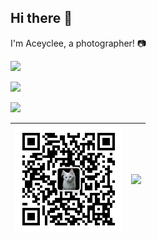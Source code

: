 ## Hi there 👋

I'm Aceyclee, a photographer! 📷

[![](https://img.shields.io/badge/dynamic/json?labelColor=cee6fc&color=0084FF&label=%E7%9F%A5%E4%B9%8E&query=%24.data.totalSubs&suffix=%20%E5%85%B3%E6%B3%A8%E8%80%85&url=https%3A%2F%2Fapi.spencerwoo.com%2Fsubstats%2F%3Fsource%3Dzhihu%26queryKey%3Daceyclee&logo=zhihu&style=for-the-badge)](https://www.zhihu.com/people/Aceyclee)

[![](https://img.shields.io/badge/dynamic/json?labelColor=E6162D&color=e26371&label=%E5%BE%AE%E5%8D%9A&query=%24.data.totalSubs&suffix=%20%E7%B2%89%E4%B8%9D&url=https%3A%2F%2Fapi.spencerwoo.com%2Fsubstats%2F%3Fsource%3Dweibo%26queryKey%3D2162872912&logo=sinaweibo&style=for-the-badge)](https://weibo.com/u/2162872912)

[![](https://img.shields.io/badge/dynamic/json?labelColor=bedce6&color=00A1D6&label=%E5%93%94%E5%93%A9%E5%93%94%E5%93%A9&query=%24.data.totalSubs&suffix=%20%E7%B2%89%E4%B8%9D&url=https%3A%2F%2Fapi.spencerwoo.com%2Fsubstats%2F%3Fsource%3Dbilibili%26queryKey%3D39197558&logo=bilibili&style=for-the-badge)](https://space.bilibili.com/39197558)

|<img src="https://github.com/Aceyclee/Aceyclee/blob/master/qrcode.jpg" height="172" width="172px"/>|<img src="https://github-readme-stats.vercel.app/api?username=Aceyclee&show_icons=true&heme=default&hide_title=true" />|
|-----|-----|
